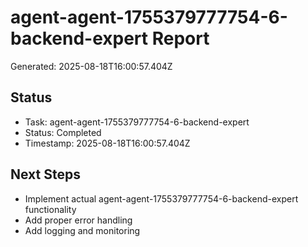 # agent-agent-1755379777754-6-backend-expert Report

Generated: 2025-08-18T16:00:57.404Z

## Status
- Task: agent-agent-1755379777754-6-backend-expert
- Status: Completed
- Timestamp: 2025-08-18T16:00:57.404Z

## Next Steps
- Implement actual agent-agent-1755379777754-6-backend-expert functionality
- Add proper error handling
- Add logging and monitoring
